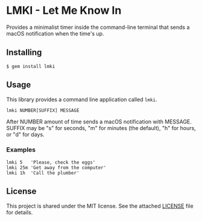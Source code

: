 # LMKI - Let Me Know In

Provides a minimalist timer inside the command-line terminal that sends a macOS notification when the time's up.

## Installing

```
$ gem install lmki
```

## Usage

This library provides a command line application called `lmki`.

```
lmki NUMBER[SUFFIX] MESSAGE
```

After NUMBER amount of time sends a macOS notification with MESSAGE. SUFFIX may be "s" for seconds, "m" for minutes (the default), "h" for hours, or "d" for days.

### Examples

```
lmki 5   'Please, check the eggs'
lmki 25m 'Get away from the computer'
lmki 1h  'Call the plumber'
```

## License

This project is shared under the MIT license. See the attached [LICENSE][] file
for details.

[LICENSE]: ./LICENSE

